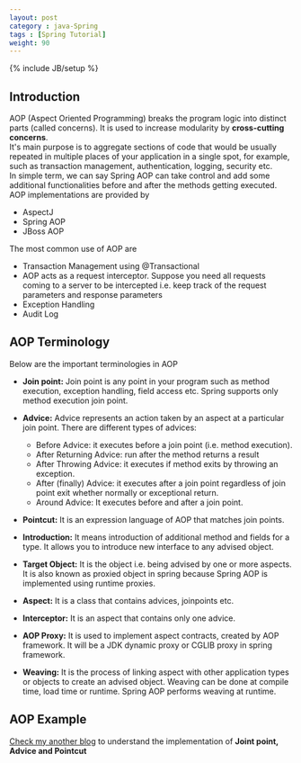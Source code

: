 ```yaml
---
layout: post
category : java-Spring
tags : [Spring Tutorial]
weight: 90
---
```


{% include JB/setup %}

## Introduction

AOP (Aspect Oriented Programming) breaks the program logic into distinct parts (called concerns). It is used to increase modularity by **cross-cutting concerns**.  
It's main purpose is to aggregate sections of code that would be usually repeated in multiple places of your application in a single spot, for example, such as transaction management, authentication, logging, security etc.  
In simple term, we can say Spring AOP can take control and add some additional functionalities before and after the methods getting executed.  
 AOP implementations are provided by
 
 
 * AspectJ
 * Spring AOP
 * JBoss AOP

The most common use of AOP are


 * Transaction Management using @Transactional
 * AOP acts as a request interceptor. Suppose you need all requests coming to a server to be intercepted i.e. keep track of the request parameters and response parameters
 * Exception Handling
 * Audit Log
 

## AOP Terminology

Below are the important terminologies in AOP


 * **Join point:** Join point is any point in your program such as method execution, exception handling, field access etc. Spring supports only method execution join point.
 * **Advice:** Advice represents an action taken by an aspect at a particular join point. There are different types of advices:
 
   * Before Advice: it executes before a join point (i.e. method execution).
   * After Returning Advice: run after the method returns a result
   * After Throwing Advice: it executes if method exits by throwing an exception.
   * After (finally) Advice: it executes after a join point regardless of join point exit whether normally or exceptional return.
   * Around Advice: It executes before and after a join point.
 * **Pointcut:**  It is an expression language of AOP that matches join points.
 * **Introduction:** It means introduction of additional method and fields for a type. It allows you to introduce new interface to any advised object.
 * **Target Object:** It is the object i.e. being advised by one or more aspects. It is also known as proxied object in spring because Spring AOP is implemented using runtime proxies.
 * **Aspect:** It is a class that contains advices, joinpoints etc.
 * **Interceptor:** It is an aspect that contains only one advice.
 * **AOP Proxy:** It is used to implement aspect contracts, created by AOP framework. It will be a JDK dynamic proxy or CGLIB proxy in spring framework.
 * **Weaving:** It is the process of linking aspect with other application types or objects to create an advised object. Weaving can be done at compile time, load time or runtime. Spring AOP performs weaving at runtime.
 
## AOP Example
 
<a href="http://ashismo.github.io/java-spring/2015/05/25/Spring-AOP-Example" target="_blank">Check my another blog</a> to understand the implementation of **Joint point, Advice and Pointcut**
